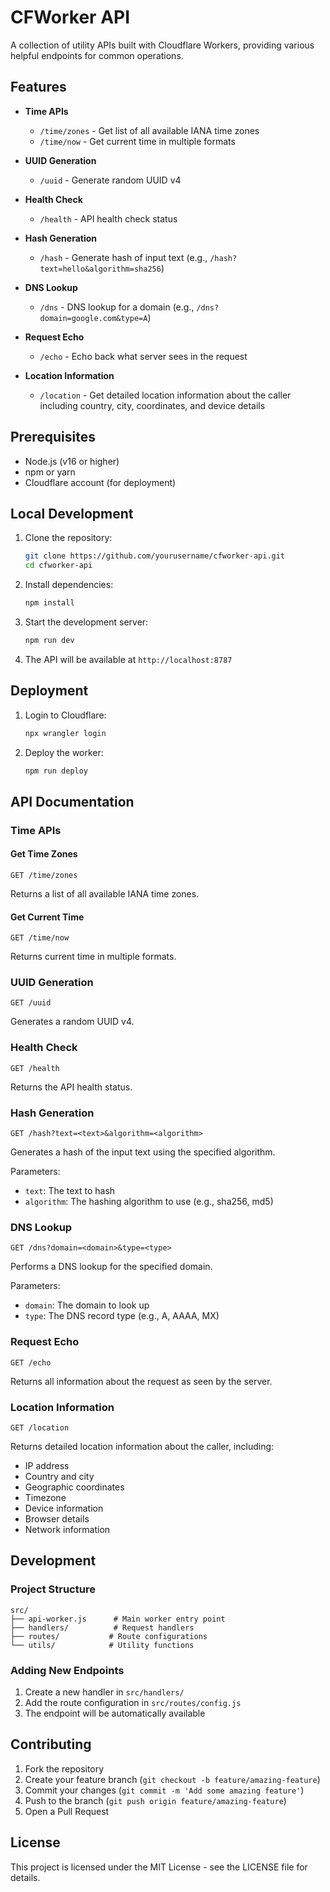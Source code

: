 # CFWorker API

A collection of utility APIs built with Cloudflare Workers, providing various helpful endpoints for common operations.

## Features

- **Time APIs**
  - `/time/zones` - Get list of all available IANA time zones
  - `/time/now` - Get current time in multiple formats

- **UUID Generation**
  - `/uuid` - Generate random UUID v4

- **Health Check**
  - `/health` - API health check status

- **Hash Generation**
  - `/hash` - Generate hash of input text (e.g., `/hash?text=hello&algorithm=sha256`)

- **DNS Lookup**
  - `/dns` - DNS lookup for a domain (e.g., `/dns?domain=google.com&type=A`)

- **Request Echo**
  - `/echo` - Echo back what server sees in the request

- **Location Information**
  - `/location` - Get detailed location information about the caller including country, city, coordinates, and device details

## Prerequisites

- Node.js (v16 or higher)
- npm or yarn
- Cloudflare account (for deployment)

## Local Development

1. Clone the repository:
   ```bash
   git clone https://github.com/yourusername/cfworker-api.git
   cd cfworker-api
   ```

2. Install dependencies:
   ```bash
   npm install
   ```

3. Start the development server:
   ```bash
   npm run dev
   ```

4. The API will be available at `http://localhost:8787`

## Deployment

1. Login to Cloudflare:
   ```bash
   npx wrangler login
   ```

2. Deploy the worker:
   ```bash
   npm run deploy
   ```

## API Documentation

### Time APIs

#### Get Time Zones
```
GET /time/zones
```
Returns a list of all available IANA time zones.

#### Get Current Time
```
GET /time/now
```
Returns current time in multiple formats.

### UUID Generation
```
GET /uuid
```
Generates a random UUID v4.

### Health Check
```
GET /health
```
Returns the API health status.

### Hash Generation
```
GET /hash?text=<text>&algorithm=<algorithm>
```
Generates a hash of the input text using the specified algorithm.

Parameters:
- `text`: The text to hash
- `algorithm`: The hashing algorithm to use (e.g., sha256, md5)

### DNS Lookup
```
GET /dns?domain=<domain>&type=<type>
```
Performs a DNS lookup for the specified domain.

Parameters:
- `domain`: The domain to look up
- `type`: The DNS record type (e.g., A, AAAA, MX)

### Request Echo
```
GET /echo
```
Returns all information about the request as seen by the server.

### Location Information
```
GET /location
```
Returns detailed location information about the caller, including:
- IP address
- Country and city
- Geographic coordinates
- Timezone
- Device information
- Browser details
- Network information

## Development

### Project Structure

```
src/
├── api-worker.js      # Main worker entry point
├── handlers/          # Request handlers
├── routes/           # Route configurations
└── utils/            # Utility functions
```

### Adding New Endpoints

1. Create a new handler in `src/handlers/`
2. Add the route configuration in `src/routes/config.js`
3. The endpoint will be automatically available

## Contributing

1. Fork the repository
2. Create your feature branch (`git checkout -b feature/amazing-feature`)
3. Commit your changes (`git commit -m 'Add some amazing feature'`)
4. Push to the branch (`git push origin feature/amazing-feature`)
5. Open a Pull Request

## License

This project is licensed under the MIT License - see the LICENSE file for details.
